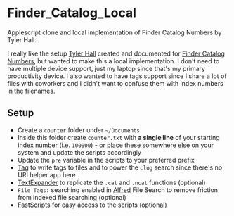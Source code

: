 # Finder_Catalog_Local
Applescript clone and local implementation of Finder Catalog Numbers by Tyler Hall. 

I really like the setup [Tyler Hall](https://tyler.io) created and documented for [Finder Catalog Numbers](https://tyler.io/finder-catalog-numbers/), but wanted to make this a local implementation. I don't need to have multiple device support, just my laptop since that's my primary productivity device. I also wanted to have tags support since I share a lot of files with coworkers and I didn't want to confuse them with index numbers in the filenames. 

## Setup
- Create a `counter` folder under `~/Documents`
- Inside this folder create `counter.txt` with **a single line** of your starting index number (i.e. `100000`) - or place these somewhere else on your system and update the scripts accordingly
- Update the `pre` variable in the scripts to your preferred prefix
- [Tag](https://github.com/jdberry/tag/) to write tags to files and to power the `clog` search since there's no URI helper app here
- [TextExpander](https://textexpander.com) to replicate the `.cat` and `.ncat` functions (optional)
- `File Tags:` searching enabled in [Alfred](https://www.alfredapp.com) File Search to remove friction from indexed file searching (optional)
- [FastScripts](https://redsweater.com/fastscripts/) for easy access to the scripts (optional)
